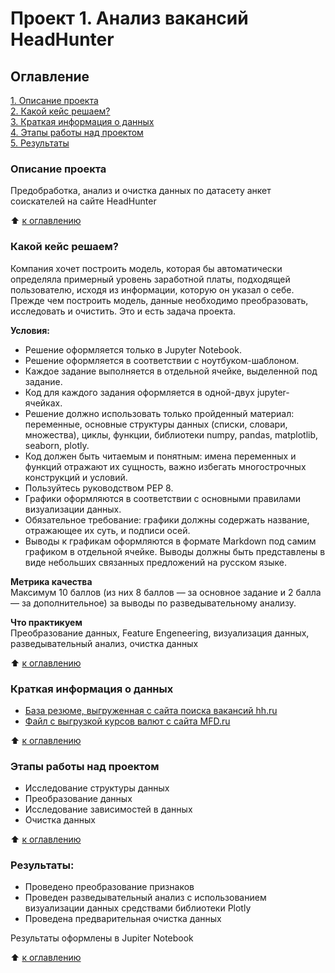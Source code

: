 
# Проект 1. Анализ вакансий HeadHunter

## Оглавление  
[1. Описание проекта](./README.md#Описание-проекта)  
[2. Какой кейс решаем?](./README.md#Какой-кейс-решаем)  
[3. Краткая информация о данных](./README.md#Краткая-информация-о-данных)  
[4. Этапы работы над проектом](./README.md#Этапы-работы-над-проектом)  
[5. Результаты](./README.md#Результаты)    
 

### Описание проекта    
Предобработка, анализ и очистка данных по датасету анкет соискателей на сайте HeadHunter

:arrow_up: [к оглавлению](./README.md#Оглавление)


### Какой кейс решаем?    
Компания хочет построить модель, которая бы автоматически определяла примерный уровень заработной платы, подходящей пользователю, исходя из информации, которую он указал о себе. Прежде чем построить модель, данные необходимо преобразовать, исследовать и очистить. Это и есть задача проекта.

**Условия:**  
- Решение оформляется только в Jupyter Notebook.
- Решение оформляется в соответствии с ноутбуком-шаблоном.
- Каждое задание выполняется в отдельной ячейке, выделенной под задание.
- Код для каждого задания оформляется в одной-двух jupyter-ячейках.
- Решение должно использовать только пройденный материал: переменные, основные структуры данных (списки, словари, множества), циклы, функции, библиотеки numpy, pandas, matplotlib, seaborn, plotly. 
- Код должен быть читаемым и понятным: имена переменных и функций отражают их сущность, важно избегать многострочных конструкций и условий.
- Пользуйтесь руководством PEP 8.
- Графики оформляются в соответствии с основными правилами визуализации данных.
- Обязательное требование: графики должны содержать название, отражающее их суть, и подписи осей.
- Выводы к графикам оформляются в формате Markdown под самим графиком в отдельной ячейке. Выводы должны быть представлены в виде небольших связанных предложений на русском языке.


**Метрика качества**     
Максимум 10 баллов (из них 8 баллов — за основное задание и 2 балла — за дополнительное) за выводы по разведывательному анализу.

**Что практикуем**     
Преобразование данных, Feature Engeneering, визуализация данных, разведывательный анализ, очистка данных

:arrow_up: [к оглавлению](./README.md#Оглавление)

### Краткая информация о данных
- [База резюме, выгруженная с сайта поиска вакансий hh.ru](https://drive.google.com/file/d/1Kb78mAWYKcYlellTGhIjPI-bCcKbGuTn/view?usp=sharing)
- [Файл с выгрузкой курсов валют с сайта MFD.ru](./data/ExchangeRates.csv) 
  
:arrow_up: [к оглавлению](./README.md#Оглавление)


### Этапы работы над проектом  
- Исследование структуры данных
- Преобразование данных
- Исследование зависимостей в данных
- Очистка данных

:arrow_up: [к оглавлению](./README.md#Оглавление)


### Результаты:  
- Проведено преобразование признаков 
- Проведен разведывательный анализ с использованием визуализации данных средствами библиотеки Plotly
- Проведена предварительная очистка данных

Результаты оформлены в Jupiter Notebook

:arrow_up: [к оглавлению](./README.md#Оглавление)